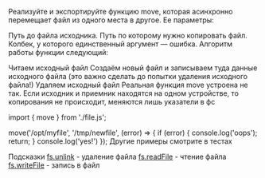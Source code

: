 Реализуйте и экспортируйте функцию move, которая асинхронно перемещает файл из одного места в другое. Ее параметры:

Путь до файла исходника.
Путь по которому нужно копировать файл.
Колбек, у которого единственный аргумент — ошибка.
Алгоритм работы функции следующий:

Читаем исходный файл
Создаём новый файл и записываем туда данные исходного файла (это важно сделать до попытки удаления исходного файла!)
Удаляем исходный файл
Реальная функция move устроена не так. Если исходник и приемник находятся на одном устройстве, 
то копирования не происходит, меняются лишь указатели в фс

import { move } from './file.js';

move('/opt/myfile', '/tmp/newfile', (error) => {
  if (error) {
    console.log('oops');
    return;
  }
  console.log('yes!')
});
Другие примеры смотрите в тестах

Подсказки
[fs.unlink](https://nodejs.org/api/fs.html#fs_fs_unlink_path_callback) - удаление файла
[fs.readFile](https://nodejs.org/api/fs.html#fs_fs_readfile_path_options_callback) - чтение файла
[fs.writeFile](https://nodejs.org/api/fs.html#fs_fs_writefile_file_data_options_callback) - запись в файл